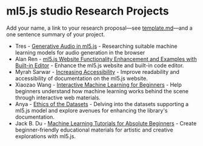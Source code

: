 # ml5.js studio Research Projects

Add your name, a link to your research proposal—see [template.md](template.md)—and a one sentence summary of your project.

- Tres - [Generative Audio in ml5.js](tres_proposal.md) - Researching suitable machine learning models for audio generation in the browser
- Alan Ren - [ml5.js Website Functionality Enhancement and Examples with Built-in Editor](alanren.md) - Enhance the ml5.js website and built-in code editor.
- Myrah Sarwar - [Increasing Accessibility](msarwar-proposal.md) - Improve readability and accessibility of documentation on the ml5.js website.
- Xiaozao Wang - [Interactive Machine Learning for Beginners](Xiaozao_Wang.md) - Help beginners understand how machine learning works behind the scene through interactive web materials.
- Anya - [Ethics of the Datasets](anya_proposal.md) - Delving into the datasets supporting a ml5.js model and explore avenues for enhancing the library's documentation. 
- Jack B. Du - [Machine Learning Tutorials for Absolute Beginners](jackbdu-proposal.md) - Create beginner-friendly educational materials for artistic and creative explorations with ml5.js.
